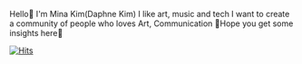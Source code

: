 


  Hello🤗 I'm Mina Kim(Daphne Kim)
 I like art, music and tech
 I want to create a community of people who loves Art, Communication
 🌳Hope you get some insights here🌳
 
 
[![Hits](https://hits.seeyoufarm.com/api/count/incr/badge.svg?url=https%3A%2F%2Fgithub.com%2Fminaartit12&count_bg=%23F7DCF7&title_bg=%238820B7&icon=&icon_color=%23E7E7E7&title=VISIT&edge_flat=false)](https://hits.seeyoufarm.com)
<!---
minaartit12/minaartit12 is a ✨ special ✨ repository because its `README.md` (this file) appears on your GitHub profile.
You can click the Preview link to take a look at your changes.
--->
